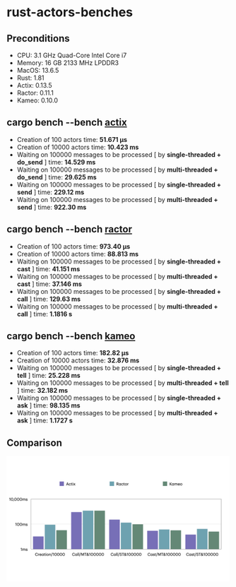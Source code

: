# rust-actors-benches

## Preconditions

- CPU: 3.1 GHz Quad-Core Intel Core i7
- Memory: 16 GB 2133 MHz LPDDR3
- MacOS: 13.6.5
- Rust: 1.81
- Actix: 0.13.5
- Ractor: 0.11.1
- Kameo: 0.10.0

## cargo bench --bench [actix](https://github.com/actix/actix)

- Creation of 100 actors time: **51.671 µs**
- Creation of 10000 actors time: **10.423 ms**
- Waiting on 100000 messages to be processed [ by **single-threaded + do_send** ] time: **14.529 ms**
- Waiting on 100000 messages to be processed [ by **multi-threaded + do_send** ] time: **29.625 ms**
- Waiting on 100000 messages to be processed [ by **single-threaded + send** ] time: **229.12 ms**
- Waiting on 100000 messages to be processed [ by **multi-threaded + send** ] time: **922.30 ms**

## cargo bench --bench [ractor](https://github.com/slawlor/ractor)

- Creation of 100 actors time: **973.40 µs**
- Creation of 10000 actors time: **88.813 ms**
- Waiting on 100000 messages to be processed [ by **single-threaded + cast** ] time: **41.151 ms**
- Waiting on 100000 messages to be processed [ by **multi-threaded + cast** ] time: **37.146 ms**
- Waiting on 100000 messages to be processed [ by **single-threaded + call** ] time: **129.63 ms**
- Waiting on 100000 messages to be processed [ by **multi-threaded + call** ] time: **1.1816 s**

## cargo bench --bench [kameo](https://github.com/tqwewe/kameo)

- Creation of 100 actors time: **182.82 µs**
- Creation of 10000 actors time: **32.876 ms**
- Waiting on 100000 messages to be processed [ by **single-threaded + tell** ] time: **25.228 ms**
- Waiting on 100000 messages to be processed [ by **multi-threaded + tell** ] time: **32.182 ms**
- Waiting on 100000 messages to be processed [ by **single-threaded + ask** ] time: **98.135 ms**
- Waiting on 100000 messages to be processed [ by **multi-threaded + ask** ] time: **1.1727 s**

## Comparison

![rust actors benches](./rust-actors-benches.png)
